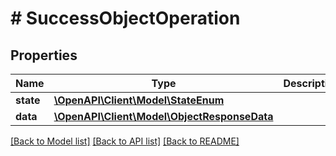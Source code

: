 # # SuccessObjectOperation

## Properties

Name | Type | Description | Notes
------------ | ------------- | ------------- | -------------
**state** | [**\OpenAPI\Client\Model\StateEnum**](StateEnum.md) |  |
**data** | [**\OpenAPI\Client\Model\ObjectResponseData**](ObjectResponseData.md) |  |

[[Back to Model list]](../../README.md#models) [[Back to API list]](../../README.md#endpoints) [[Back to README]](../../README.md)
